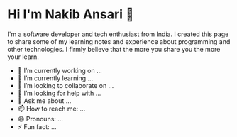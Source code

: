 # Hi I'm Nakib Ansari 👋 
I'm a software developer and tech enthusiast from India.
I created this page to share some of my learning notes and experience about programming and other technologies. 
I firmly believe that the more you share you the more your learn.

- 🔭 I’m currently working on ...
- 🌱 I’m currently learning ...
- 👯 I’m looking to collaborate on ...
- 🤔 I’m looking for help with ...
- 💬 Ask me about ...
- 📫 How to reach me: ...
- 😄 Pronouns: ...
- ⚡ Fun fact: ...
